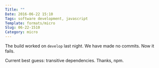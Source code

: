 ```yaml
---
Title: ""
Date: 2016-06-22 15:10
Tags: software development, javascript
Template: formats/micro
Slug: 06-22-1510
Category: micro
---
```


The build worked on `develop` last night. We have made no commits. Now it fails.

Current best guess: transitive dependencies. Thanks, npm.
